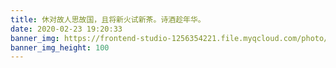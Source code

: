 ```yaml
---
title: 休对故人思故国，且将新火试新茶。诗酒趁年华。
date: 2020-02-23 19:20:33
banner_img: https://frontend-studio-1256354221.file.myqcloud.com/photo/photo_banner.jpeg
banner_img_height: 100
---
```


<div class="photo-container">
</div>
<script src="https://cdn.staticfile.org/jquery/3.4.1/jquery.js"></script>
<script src="https://cdn.staticfile.org/fancybox/3.5.7/jquery.fancybox.min.js"></script>
<script src="https://cdn.staticfile.org/jquery.lazyload/1.9.1/jquery.lazyload.js"></script>
<link rel="stylesheet" type="text/css" href="https://cdn.staticfile.org/fancybox/3.5.7/jquery.fancybox.min.css" />
<script>
	jQuery(document).ready(function ($) {
		$.getJSON("photos.json",function(result){
			// 相册数据
			let list =  result.photos
		    // 插入html
		    let dataHtml = '';
		    for (let item of list) {
		    	dataHtml += `<div class="photo-wrap"><figure>`;
		    	dataHtml += `<a href="${item.imgSrc}" data-fancybox="gallery" data-width="800">`;
		    	dataHtml += `<div class="photo">`;
		    	dataHtml += `<div class="photo-bg lazy" style="background-image: url('/img/loading.gif')" data-original="${item.imgSrc}"></div>`
		    	dataHtml += `<div class="photo-info">`;
		    	dataHtml += `<h1 class="photo-header">${item.title}</h1>`;
		    	dataHtml += `<p class="photo-content">${item.info}</p>`;
		    	dataHtml += `</div>`;
		    	dataHtml += `</div>`;
		    	dataHtml += `<figcaption>`;
		    	dataHtml += `<h5>${item.title}</h5>`;
		    	dataHtml += `<p>${item.info}</p>`;
		    	dataHtml += `</figcaption>`;
		    	dataHtml += `</a>`;
		    	dataHtml += `</figure></div>`;
		    }
		    $('.photo-container').append(dataHtml);
			// 背景图懒加载
			$('div.lazy').lazyload();
			// fancyBox 灯箱插件
			$('[data-fancybox="gallery"]').fancybox({
				// 设置相册介绍
				caption: function(instance, item) {
					return $(this).find('figcaption').html();
				}
			});
		});
	})
</script>
<style>
main .container{
	max-width: 100%;
	padding-right: 0;
	padding-left: 0;
}
main .container .row {
	margin: 0;
}
#board {
	background-image: linear-gradient(60deg, #29323c 0%, #485563 100%);
}
figcaption {
  display: none;
}
.title {
	font-size: 26px;
	font-weight: 700f;
	color: #fff;
	text-align: center;
	margin-top: 8rem;
}
.photo-container {
	font-size: 14px;
	font-weight: 500;
	-webkit-font-smoothing: antialiased;
	display: flex;
	flex-wrap: wrap;
	justify-content: center;
}
.photo-wrap {
	margin: 30px;
	transform: perspective(800px);
	transform-style: preserve-3d;
	cursor: pointer;
	border-radius: 10px;
}
.photo {
	position: relative;
	flex: 0 0 240px;
	width: 240px;
	height: 320px;
	background-color: #333;
	overflow: hidden;
	border: none;
	border-radius: 10px;
	box-shadow:
		rgba(0, 0, 0, 0.66) 0 30px 60px 0,
		inset #333 0 0 0 5px,
		inset rgba(255, 255, 255, 0.5) 0 0 0 6px;
	transition: 1s cubic-bezier(0.445, 0.05, 0.55, 0.95);
}
.photo-bg {
	opacity: 0.5;
	position: absolute;
	top: -20px;
	left: -20px;
	width: 100%;
	height: 100%;
	padding: 20px;
	box-sizing: content-box;
	background-repeat: no-repeat;
	background-position: center;
	background-size: cover;
	transition:
		1s cubic-bezier(0.445, 0.05, 0.55, 0.95),
		opacity 2s 1s cubic-bezier(0.445, 0.05, 0.55, 0.95);
	pointer-events: none;
}
.photo-info {
	padding: 20px;
	position: absolute;
	bottom: 0;
	color: #fff;
	transform: translateY(40%);
	transition: 0.6s 1.6s cubic-bezier(0.215, 0.61, 0.355, 1);
}
.photo-info::after {
	content: '';
	position: absolute;
	top: 0;
	left: 0;
	z-index: 0;
	width: 100%;
	height: 100%;
	background-image: linear-gradient(to bottom, transparent 0%, rgba(0, 0, 0, 0.6) 100%);
	background-blend-mode: overlay;
	opacity: 0;
	transform: translateY(100%);
	transition: 2s 1s cubic-bezier(0.445, 0.05, 0.55, 0.95);
}
.photo-content {
	position: relative;
	z-index: 1;
	opacity: 0;
	text-shadow: rgba(0, 0, 0, 1) 0 2px 3px;
	transition: 0.6s 1.6s cubic-bezier(0.215, 0.61, 0.355, 1);
	line-height: 1.5em;
}
.photo-header {
	position: relative;
	z-index: 1;
	font-size: 36px;
	font-weight: 700;
	text-shadow: rgba(0, 0, 0, 0.5) 0 10px 10px;
}
.photo-wrap:hover .photo-info {
	transition: 0.6s cubic-bezier(0.23, 1, 0.32, 1);
	transform: translateY(0);
}
.photo-wrap:hover .photo-content {
	transition: 0.6s cubic-bezier(0.23, 1, 0.32, 1);
	opacity: 1;
}
.photo-wrap:hover .photo-info::after {
	transition: 2s cubic-bezier(0.23, 1, 0.32, 1);
	opacity: 1;
	transform: translateY(0);
}
.photo-wrap:hover .photo-bg {
	transition: 0.6s cubic-bezier(0.23, 1, 0.32, 1),
		opacity 2s cubic-bezier(0.23, 1, 0.32, 1);
	transform: translateX(10px) translateY(10px);
	opacity: 0.8;
}
.photo-wrap:hover .photo {
	transition:
		0.6s cubic-bezier(0.23, 1, 0.32, 1),
		box-shadow 2s cubic-bezier(0.23, 1, 0.32, 1);
	box-shadow:
		rgba(255, 255, 255, 0.2) 0 0 40px 5px,
		rgba(255, 255, 255, 1) 0 0 0 1px,
		rgba(0, 0, 0, 0.66) 0 30px 60px 0,
		inset #333 0 0 0 5px,
		inset #fff 0 0 0 6px;
}
</style>